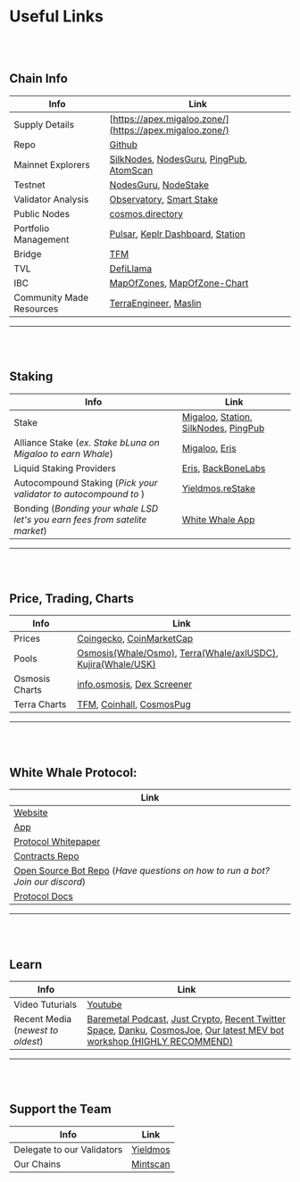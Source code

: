 # Useful Links

<br />
<br />

## Chain Info

<!-- **Chain Info** -->

| Info                     | Link                                                                                                                                                                            |
| ------------------------ | ------------------------------------------------------------------------------------------------------------------------------------------------------------------------------- |
| Supply Details           | [https://apex.migaloo.zone/](https://apex.migaloo.zone/)                                                                                                                        |
| Repo                     | [Github](https://github.com/White-Whale-Defi-Platform/migaloo-chain)                                                                                                            |
| Mainnet Explorers        | [SilkNodes](https://explorer.silknodes.io/migaloo), [NodesGuru](https://migaloo.explorers.guru/), [PingPub](https://ping.pub/migaloo), [AtomScan](https://atomscan.com/migaloo) |
| Testnet                  | [NodesGuru](https://testnet.migaloo.explorers.guru/), [NodeStake](https://explorer.nodestake.top/whitewhale-testnet)                                                            |
| Validator Analysis       | [Observatory](https://observatory.zone/migaloo), [Smart Stake](https://migaloo.smartstake.io/stats)                                                                             |
| Public Nodes             | [cosmos.directory](https://cosmos.directory/migaloo)                                                                                                                            |
| Portfolio Management     | [Pulsar](https://app.pulsar.finance/portfolio), [Keplr Dashboard](https://wallet.keplr.app/), [Station](https://station.terra.money/)                                           |
| Bridge                   | [TFM](https://tfm.com/bridge)                                                                                                                                                   |
| TVL                      | [DefiLlama](https://defillama.com/chain/Migaloo)                                                                                                                                |
| IBC                      | [MapOfZones](https://mapofzones.com/zones/migaloo-1/overview), [MapOfZone-Chart](https://mapofzones.com/home/migaloo-1/overview?columnKey=ibcVolume&period=24h)                 |
| Community Made Resources | [TerraEngineer](https://terra.engineer/en/cosmos/migaloo), [Maslin](https://ecosystem.zone/)                                                                                    |

---

<br />
<br />

## Staking

<!-- **Staking** -->

| Info                                                                        | Link                                                                                                                                                                                        |
| --------------------------------------------------------------------------- | ------------------------------------------------------------------------------------------------------------------------------------------------------------------------------------------- |
| Stake                                                                       | [Migaloo](https://app.migaloo.zone/), [Station](https://station.terra.money/stake), [SilkNodes](https://explorer.silknodes.io/migaloo/staking), [PingPub](https://ping.pub/migaloo/staking) |
| Alliance Stake (_ex. Stake bLuna on Migaloo to earn Whale_)                 | [Migaloo](https://app.migaloo.zone/), [Eris](https://www.erisprotocol.com/migaloo/amp-alliance)                                                                                             |
| Liquid Staking Providers                                                    | [Eris](https://www.erisprotocol.com/migaloo/amplifier), [BackBoneLabs](https://migaloo.gravedigger.zone/)                                                                                   |
| Autocompound Staking (_Pick your validator to autocompound to_ )            | [Yieldmos](https://www.yieldmos.com/strategies/whale-staking-rewards),[reStake](https://restake.app/migaloo)                                                                                |
| Bonding (_Bonding your whale LSD let's you earn fees from satelite market_) | [White Whale App](https://app.whitewhale.money/terra/dashboard)                                                                                                                             |

---

<br />
<br />

## Price, Trading, Charts

| Info           | Link                                                                                                                                                                                                                                                                                                                                                                                        |
| -------------- | ------------------------------------------------------------------------------------------------------------------------------------------------------------------------------------------------------------------------------------------------------------------------------------------------------------------------------------------------------------------------------------------- |
| Prices         | [Coingecko](https://www.coingecko.com/en/coins/white-whale), [CoinMarketCap](https://coinmarketcap.com/currencies/white-whale/)                                                                                                                                                                                                                                                             |
| Pools          | [Osmosis(Whale/Osmo)](https://app.osmosis.zone/pool/960), [Terra(Whale/axlUSDC)](https://app.whitewhale.money/terra/swap?from=axlUSDC&to=WHALE), [Kujira(Whale/USK)](https://fin.kujira.app/trade/kujira1xr3rq8yvd7qplsw5yx90ftsr2zdhg4e9z60h5duusgxpv72hud3sl8nek6?q=usk)                                                                                                                  |
| Osmosis Charts | [info.osmosis](https://info.osmosis.zone/token/WHALE), [Dex Screener](https://dexscreener.com/osmosis/960)                                                                                                                                                                                                                                                                                  |
| Terra Charts   | [TFM](https://tfm.com/terra2/trade/analytics/tokens/ibc%2F36A02FFC4E74DF4F64305130C3DFA1B06BEAC775648927AA44467C76A77AB8DB?from=uluna&to=ibc%2FB3504E092456BA618CC28AC671A71FB08C6CA0FD0BE7C8A5B5A3E2DD933CC9E4&market=Astroport), [Coinhall](https://coinhall.org/terra/terra1qdu4g5zxxtmwsd95v8vjslq5874nkcull7ejycm0gy2v7p5qc67qenkf8t), [CosmosPug](https://cosmospug.com/whale-chart/) |

---

<br />
<br />

## White Whale Protocol:

| Link                                                                                                                                            |
| ----------------------------------------------------------------------------------------------------------------------------------------------- |
| [Website](https://whitewhale.money/)                                                                                                            |
| [App](https://app.whitewhale.money/)                                                                                                            |
| [Protocol Whitepaper](https://whitewhale.money/LitepaperV2.pdf)                                                                                 |
| [Contracts Repo](https://github.com/White-Whale-Defi-Platform/white-whale-core)                                                                 |
| [Open Source Bot Repo](https://github.com/White-Whale-Defi-Platform/white-whale-bots/) (_Have questions on how to run a bot? Join our discord_) |
| [Protocol Docs](https://docs.whitewhale.money/white-whale-docs/)                                                                                |

---

<br />
<br />

## Learn

| Info                              | Link                                                                                                                                                                                                                                                                                                                                                                                                                                                                                                           |
| --------------------------------- | -------------------------------------------------------------------------------------------------------------------------------------------------------------------------------------------------------------------------------------------------------------------------------------------------------------------------------------------------------------------------------------------------------------------------------------------------------------------------------------------------------------- |
| Video Tuturials                   | [Youtube](https://www.youtube.com/playlist?list=PLlB6D78o5V-mGKv07MZN-EGLwax8dbAyI)                                                                                                                                                                                                                                                                                                                                                                                                                            |
| Recent Media (_newest to oldest_) | [Baremetal Podcast](https://www.youtube.com/watch?v=PacxAwicXS4), [Just Crypto](https://www.youtube.com/watch?v=tZDrMlX2rI4), [Recent Twitter Space](https://www.cosmosibc.space/2023/4/1416101532282638348/White_Whale_Community_Call.mp3), [Danku](https://www.youtube.com/watch?v=CURBHmNHaM8&ab_channel=danku_r), [CosmosJoe](https://www.youtube.com/watch?v=26gyqDjKf5c&ab_channel=CosmosJoe~CryptoMedia), [Our latest MEV bot workshop (HIGHLY RECOMMEND)](https://www.youtube.com/watch?v=y9s6whEKSnY) |

---

<br />
<br />

## Support the Team

| Info                       | Link                                                            |
| -------------------------- | --------------------------------------------------------------- |
| Delegate to our Validators | [Yieldmos](https://www.yieldmos.com/v/white-whale/)             |
| Our Chains                 | [Mintscan](https://hub.mintscan.io/validators/stats/whitewhale) |
